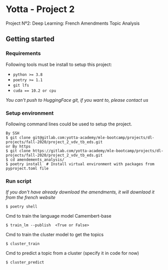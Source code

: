 # Yotta - Project 2

Project Nº2: Deep Learning: French Amendments Topic Analysis

## Getting started

### Requirements

Following tools must be install to setup this project:

- `python >= 3.8`
- `poetry >= 1.1`
- `git lfs`
- `cuda == 10.2 or cpu`

_You can't push to HuggingFace git, if you want to, please contact us_

### Setup environment

Following command lines could be used to setup the project.

```
By SSH
$ git clone git@gitlab.com:yotta-academy/mle-bootcamp/projects/dl-projects/fall-2020/project_2_vdv_tb_eds.git
or By https
$ git clone https://gitlab.com/yotta-academy/mle-bootcamp/projects/dl-projects/fall-2020/project_2_vdv_tb_eds.git
$ cd amendements_analysis/
$ poetry install  # Install virtual environment with packages from pyproject.toml file
```

### Run script

_If you don't have already download the amendments, it will downlaod it from the french website_

```
$ poetry shell
```

Cmd to train the language model Camembert-base

```
$ train_lm --publish  <True or False>
```

Cmd to train the cluster model to get the topics

```
$ cluster_train
```

Cmd to predict a topic from a cluster (specify it in code for now)

```
$ cluster_predict
```
